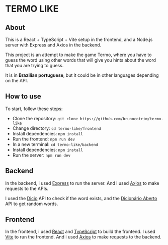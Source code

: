 # TERMO LIKE

## About

This is a React + TypeScript + Vite setup in the frontend, and a Node.js server with Express and Axios in the backend.

This project is an attempt to make the game Termo, where you have to guess the word using other words that will give you hints about the word that you are trying to guess.

It is in __Brazilian portuguese__, but it could be in other languages depending on the API.

## How to use

To start, follow these steps:

- Clone the repository: `git clone https://github.com/brunocotrim/termo-like`
- Change directory: `cd termo-like/frontend`
- Install dependencies: `npm install`
- Run the frontend: `npm run dev`
- In a new terminal: `cd termo-like/backend`
- Install dependencies: `npm install`
- Run the server: `npm run dev`

## Backend

In the backend, i used [Express](https://expressjs.com/) to run the server. And i used [Axios](https://github.com/axios/axios) to make requests to the APIs.

I used the [Dicio](https://dicio.com.br/) API to check if the word exists, and the [Dicionário Aberto](https://dicionario-aberto.net/) API to get random words.

## Frontend

In the frontend, i used [React](https://reactjs.org/) and [TypeScript](https://www.typescriptlang.org/) to build the frontend. I used [Vite](https://vitejs.dev/) to run the frontend. And i used [Axios](https://github.com/axios/axios) to make requests to the backend.